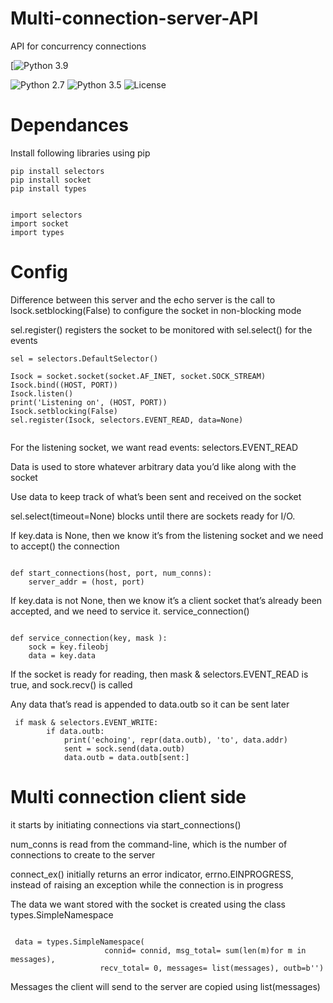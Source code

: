 # Multi-connection-server-API
API for concurrency connections

[![Python 3.9](https://www.python.org/static/community_logos/python-logo-generic.svg)

![Python 2.7](https://img.shields.io/badge/python-2.7-blue.svg)
![Python 3.5](https://img.shields.io/badge/python-3.5-blue.svg)
![License](https://img.shields.io/badge/license-GPLv3-blue.svg)

# Dependances

Install following libraries using pip
```
pip install selectors
pip install socket
pip install types


import selectors
import socket
import types
```
# Config


Difference between this server and the echo server is the call to lsock.setblocking(False) to configure the socket in non-blocking mode

sel.register() registers the socket to be monitored with sel.select() for the events 

 ```
 sel = selectors.DefaultSelector()

Isock = socket.socket(socket.AF_INET, socket.SOCK_STREAM)
Isock.bind((HOST, PORT))
Isock.listen()
print('Listening on', (HOST, PORT))
Isock.setblocking(False)
sel.register(Isock, selectors.EVENT_READ, data=None)

 
 ```

For the listening socket, we want read events: selectors.EVENT_READ

Data is used to store whatever arbitrary data you’d like along with the socket

Use data to keep track of what’s been sent and received on the socket

sel.select(timeout=None) blocks until there are sockets ready for I/O.

If key.data is None, then we know it’s from the listening socket and we need to accept() the connection

```

def start_connections(host, port, num_conns):
    server_addr = (host, port)
```

If key.data is not None, then we know it’s a client socket that’s already been accepted, and we need to service it. service_connection()

```

def service_connection(key, mask ):
    sock = key.fileobj
    data = key.data

```

If the socket is ready for reading, then mask & selectors.EVENT_READ is true, and sock.recv() is called

Any data that’s read is appended to data.outb so it can be sent later

```
 if mask & selectors.EVENT_WRITE:
        if data.outb:
            print('echoing', repr(data.outb), 'to', data.addr)
            sent = sock.send(data.outb)
            data.outb = data.outb[sent:]
```


# Multi connection client side

 it starts by initiating connections via start_connections()
 
 num_conns is read from the command-line, which is the number of connections to create to the server
 
 connect_ex() initially returns an error indicator, errno.EINPROGRESS, instead of raising an exception while the connection is in progress
 
 The data we want stored with the socket is created using the class types.SimpleNamespace
 
 ```
 
  data = types.SimpleNamespace(
                      connid= connid, msg_total= sum(len(m)for m in messages),
                     recv_total= 0, messages= list(messages), outb=b'')
 ```
 
 Messages the client will send to the server are copied using list(messages)
  
